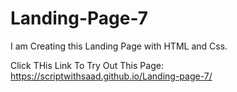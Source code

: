 # Landing-Page-7
I am Creating this Landing Page with HTML and Css.

Click THis Link To Try Out This Page:
https://scriptwithsaad.github.io/Landing-page-7/
